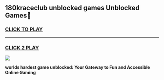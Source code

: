 
## 180kraceclub unblocked games Unblocked Games👋
<h3>
<a href="https://premium.freeplayer.one?title=180kraceclub_unblocked_games&ref=16F">CLICK TO PLAY</a></h3>
<hr>

<h3>
<a href="https://premium.freeplayer.one?title=180kraceclub_unblocked_games&ref=16F">CLICK 2 PLAY</a>
  
</h3>

<a href="https://premium.freeplayer.one?title=180kraceclub_unblocked_games&ref=16F/"><img src="https://clearcache.store/games.png"></a>


**worlds hardest game unblocked: Your Gateway to Fun and Accessible Online Gaming**
